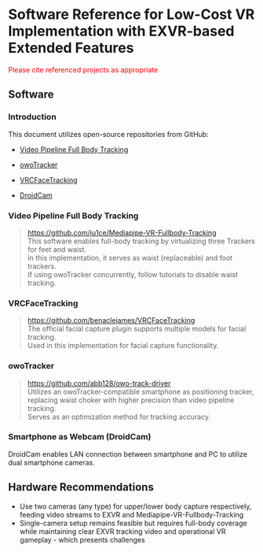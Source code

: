 # Software Reference for Low-Cost VR Implementation with EXVR-based Extended Features
<font color=red>Please cite referenced projects as appropriate</font>

## Software
### Introduction
This document utilizes open-source repositories from GitHub:
- [Video Pipeline Full Body Tracking](https://github.com/ju1ce/Mediapipe-VR-Fullbody-Tracking)

- [owoTracker](https://github.com/abb128/owo-track-driver)

- [VRCFaceTracking](https://github.com/benaclejames/VRCFaceTracking)

- [DroidCam](https://www.dev47apps.com)

### Video Pipeline Full Body Tracking
> https://github.com/ju1ce/Mediapipe-VR-Fullbody-Tracking  
This software enables full-body tracking by virtualizing three Trackers for feet and waist.  
In this implementation, it serves as waist (replaceable) and foot trackers.  
If using owoTracker concurrently, follow tutorials to disable waist tracking.

### VRCFaceTracking
> https://github.com/benaclejames/VRCFaceTracking  
The official facial capture plugin supports multiple models for facial tracking.  
Used in this implementation for facial capture functionality.

### owoTracker
> https://github.com/abb128/owo-track-driver  
Utilizes an owoTracker-compatible smartphone as positioning tracker, replacing waist choker with higher precision than video pipeline tracking.  
Serves as an optimization method for tracking accuracy.

### Smartphone as Webcam (DroidCam)
DroidCam enables LAN connection between smartphone and PC to utilize dual smartphone cameras.

## Hardware Recommendations
- Use two cameras (any type) for upper/lower body capture respectively, feeding video streams to EXVR and Mediapipe-VR-Fullbody-Tracking
- Single-camera setup remains feasible but requires full-body coverage while maintaining clear EXVR tracking video and operational VR gameplay - which presents challenges